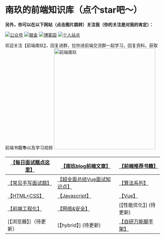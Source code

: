

# 南玖的前端知识库（点个star吧～）

**另外，你可以在以下网站（点击图片跳转）关注我（你的关注是对我的肯定）：**

[![公众号](https://img.shields.io/badge/%E5%85%AC%E4%BC%97%E5%8F%B7-%E5%89%8D%E7%AB%AF%E5%8D%97%E7%8E%96-brightgre?style=flat-square&logo=WeChat)](https://blog-static.cnblogs.com/files/songyao666/nanjiu.gif) [![掘金](https://img.shields.io/badge/%E6%8E%98%E9%87%91-%E5%89%8D%E7%AB%AF%E5%8D%97%E7%8E%96-blue?style=flat-square)](https://juejin.cn/user/219558057873005/posts) [![博客园](https://img.shields.io/badge/%E5%8D%9A%E5%AE%A2%E5%9B%AD-%E5%8D%97%E7%8E%96-critical?style=flat-square)](https://www.cnblogs.com/songyao666/) [![个人站点](https://img.shields.io/badge/%E4%B8%AA%E4%BA%BA%E7%AB%99%E7%82%B9-%E5%89%8D%E7%AB%AF%E5%8D%97%E7%8E%96-blueviolet?style=flat-square)](https://bettersong.github.io/nanjiu)

欢迎关注【前端南玖】，回复进群，拉你进前端交流群一起学习，回复资料，获取前端书籍📚以及学习视频
<img src="https://blog-static.cnblogs.com/files/songyao666/nanjiu.gif?t=2" alt="前端南玖" width="330" align="bottom" />

| [【每日面试题点这里】](<https://github.com/bettersong/interview/blob/master/src/md/1.md>) | [【南玖blog前端文章】](https://juejin.cn/user/219558057873005/posts) | [【前端推荐书籍】](<https://github.com/bettersong/interview/blob/master/书籍.md>) |
| ------------------------------------------------------------ | ------------------------------------------------------------ | ------------------------------------------------------------ |
| [【常见手写面试题】](https://mp.weixin.qq.com/s/gd0UOGiyMZ8tgb-ta728RQ) | [【超全面总结Vue面试知识点】](https://juejin.cn/post/7075130658820980772) | [【算法系列】](https://github.com/bettersong/interview/blob/master/algorithm/algorithm.md) |
| [【HTML+CSS】](https://github.com/bettersong/interview/blob/master/md/html+css/index.md) | [【Javascript】](https://github.com/bettersong/interview/blob/master/md/JavaScript/index.md) | [【Vue】](https://github.com/bettersong/interview/blob/master/md/vue/index.md) |
| [【前端工程化】](https://github.com/bettersong/interview/blob/master/md/%E5%89%8D%E7%AB%AF%E5%B7%A5%E7%A8%8B%E5%8C%96/index.md) | [【网络&安全】](https://github.com/bettersong/interview/blob/master/md/%E7%BD%91%E7%BB%9C%26%E5%AE%89%E5%85%A8/index.md) | [【性能优化】]  (待更新)                                     |
| [【浏览器】]（待更新）                                       | [【hybrid】]  (待更新)                                       | [【自研万能脚手架】](https://github.com/bettersong/songyao-cli) |

